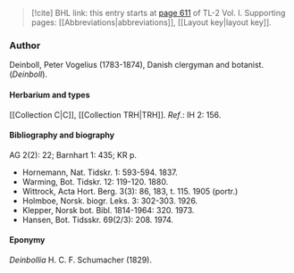 > [!cite] BHL link: this entry starts at [page 611](https://www.biodiversitylibrary.org/item/103414#page/659/mode/1up) of TL-2 Vol. I.
> Supporting pages: [[Abbreviations|abbreviations]], [[Layout key|layout key]].

### Author

Deinboll, Peter Vogelius (1783-1874), Danish clergyman and botanist. (*Deinboll*).

#### Herbarium and types

[[Collection C|C]], [[Collection TRH|TRH]].
*Ref*.: IH 2: 156.

#### Bibliography and biography

AG 2(2): 22; Barnhart 1: 435; KR p.
- Hornemann, Nat. Tidskr. 1: 593-594. 1837.
- Warming, Bot. Tidskr. 12: 119-120. 1880.
- Wittrock, Acta Hort. Berg. 3(3): 86, 183, t. 115. 1905 (portr.)
- Holmboe, Norsk. biogr. Leks. 3: 302-303. 1926.
- Klepper, Norsk bot. Bibl. 1814-1964: 320. 1973.
- Hansen, Bot. Tidsskr. 69(2/3): 208. 1974.

#### Eponymy

*Deinbollia* H. C. F. Schumacher (1829).


